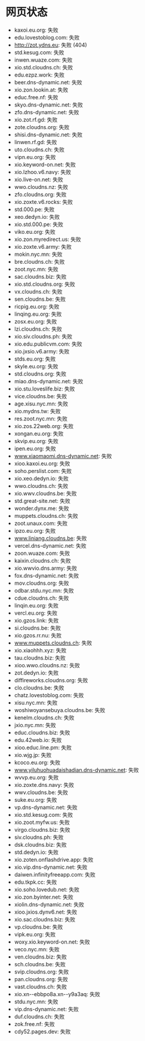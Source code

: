 # 网页状态
- kaxoi.eu.org: 失败
- edu.lovestoblog.com: 失败
- http://zot.ydns.eu: 失败 (404)
- std.kesug.com: 失败
- inwen.wuaze.com: 失败
- xio.std.cloudns.ch: 失败
- edu.ezpz.work: 失败
- beer.dns-dynamic.net: 失败
- xio.zon.lookin.at: 失败
- educ.free.nf: 失败
- skyo.dns-dynamic.net: 失败
- zfo.dns-dynamic.net: 失败
- xio.zot.rf.gd: 失败
- zote.cloudns.org: 失败
- shisi.dns-dynamic.net: 失败
- linwen.rf.gd: 失败
- uto.cloudns.ch: 失败
- vipn.eu.org: 失败
- xio.keyword-on.net: 失败
- xio.lzhoo.v6.navy: 失败
- xio.live-on.net: 失败
- wwo.cloudns.nz: 失败
- zfo.cloudns.org: 失败
- xio.zoxte.v6.rocks: 失败
- std.000.pe: 失败
- xeo.dedyn.io: 失败
- xio.std.000.pe: 失败
- viko.eu.org: 失败
- xio.zon.myredirect.us: 失败
- xio.zoxte.v6.army: 失败
- mokin.nyc.mn: 失败
- bre.cloudns.ch: 失败
- zoot.nyc.mn: 失败
- sac.cloudns.biz: 失败
- xio.std.cloudns.org: 失败
- vx.cloudns.ch: 失败
- sen.cloudns.be: 失败
- ricpig.eu.org: 失败
- linqing.eu.org: 失败
- zosx.eu.org: 失败
- lzi.cloudns.ch: 失败
- xio.siv.cloudns.ph: 失败
- xio.edu.publicvm.com: 失败
- xio.jxsio.v6.army: 失败
- stds.eu.org: 失败
- skyle.eu.org: 失败
- std.cloudns.org: 失败
- miao.dns-dynamic.net: 失败
- xio.stu.loveslife.biz: 失败
- vice.cloudns.be: 失败
- age.xisu.nyc.mn: 失败
- xio.mydns.tw: 失败
- res.zoot.nyc.mn: 失败
- xio.zos.22web.org: 失败
- xongan.eu.org: 失败
- skvip.eu.org: 失败
- ipen.eu.org: 失败
- www.xiaomaomi.dns-dynamic.net: 失败
- xioo.kaxoi.eu.org: 失败
- soho.perslist.com: 失败
- xio.xeo.dedyn.io: 失败
- wwo.cloudns.ch: 失败
- xio.wwv.cloudns.be: 失败
- std.great-site.net: 失败
- wonder.dynx.me: 失败
- muppets.cloudns.ch: 失败
- zoot.unaux.com: 失败
- ipzo.eu.org: 失败
- www.liniang.cloudns.be: 失败
- vercel.dns-dynamic.net: 失败
- zoon.wuaze.com: 失败
- kaixin.cloudns.ch: 失败
- xio.wwvio.dns.army: 失败
- fox.dns-dynamic.net: 失败
- mov.cloudns.org: 失败
- odbar.stdu.nyc.mn: 失败
- cdue.cloudns.ch: 失败
- linqin.eu.org: 失败
- vercl.eu.org: 失败
- xio.gzos.link: 失败
- si.cloudns.be: 失败
- xio.gzos.rr.nu: 失败
- www.muppets.cloudns.ch: 失败
- xio.xiaohhh.xyz: 失败
- tau.cloudns.biz: 失败
- xioo.wwo.cloudns.nz: 失败
- zot.dedyn.io: 失败
- diffireworks.cloudns.org: 失败
- clo.cloudns.be: 失败
- chatz.lovestoblog.com: 失败
- xisu.nyc.mn: 失败
- woshiwoyansebuya.cloudns.be: 失败
- kenelm.cloudns.ch: 失败
- jxio.nyc.mn: 失败
- educ.cloudns.biz: 失败
- edu.42web.io: 失败
- xioo.educ.line.pm: 失败
- xio.wjg.jp: 失败
- kcoco.eu.org: 失败
- www.yiluhuohuadaishadian.dns-dynamic.net: 失败
- wvvp.eu.org: 失败
- xio.zoxte.dns.navy: 失败
- wwv.cloudns.be: 失败
- suke.eu.org: 失败
- vp.dns-dynamic.net: 失败
- xio.std.kesug.com: 失败
- xio.zoot.myfw.us: 失败
- virgo.cloudns.biz: 失败
- siv.cloudns.ph: 失败
- dsk.cloudns.biz: 失败
- std.dedyn.io: 失败
- xio.zoten.onflashdrive.app: 失败
- xio.vip.dns-dynamic.net: 失败
- daiwen.infinityfreeapp.com: 失败
- edu.tkpk.cc: 失败
- xio.soho.lovedub.net: 失败
- xio.zon.byinter.net: 失败
- xiolin.dns-dynamic.net: 失败
- xioo.jxios.dynv6.net: 失败
- xio.sac.cloudns.biz: 失败
- vp.cloudns.be: 失败
- vipk.eu.org: 失败
- woxy.xio.keyword-on.net: 失败
- veco.nyc.mn: 失败
- ven.cloudns.biz: 失败
- sch.cloudns.be: 失败
- svip.cloudns.org: 失败
- pan.cloudns.org: 失败
- vast.cloudns.ch: 失败
- xio.xn--ebbpo8a.xn--y9a3aq: 失败
- stdu.nyc.mn: 失败
- vip.dns-dynamic.net: 失败
- duf.cloudns.ch: 失败
- zok.free.nf: 失败
- cdy52.pages.dev: 失败
